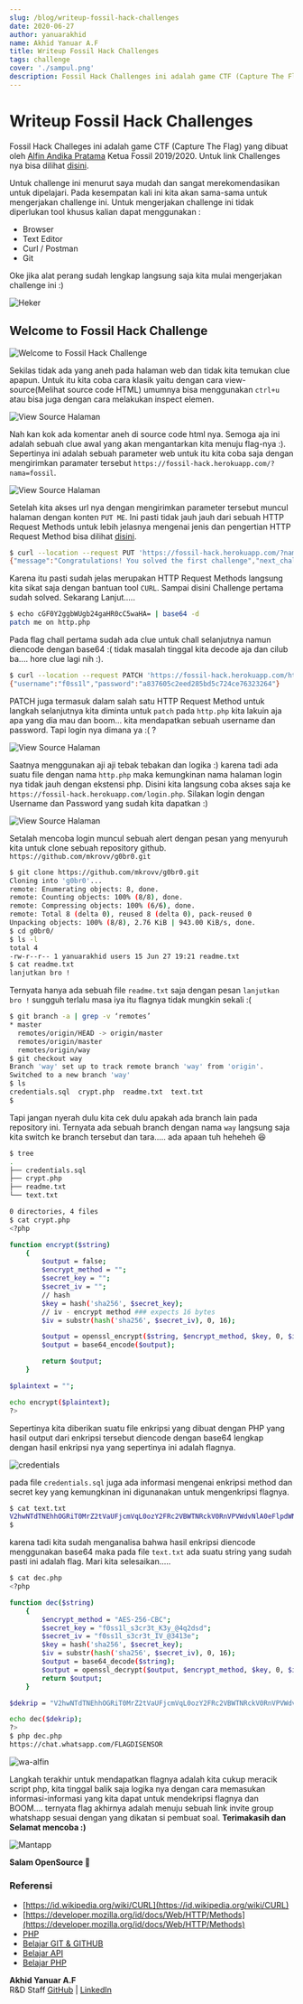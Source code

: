 ```yaml
---
slug: /blog/writeup-fossil-hack-challenges
date: 2020-06-27
author: yanuarakhid
name: Akhid Yanuar A.F
title: Writeup Fossil Hack Challenges
tags: challenge
cover: './sampul.png'
description: Fossil Hack Challenges ini adalah game CTF (Capture The Flag) yang dibuat oleh Alfin Andika Pratama Ketua Fossil 2019/2020.  
---
```


# Writeup Fossil Hack Challenges

Fossil Hack Challeges ini adalah game CTF (Capture The Flag) yang dibuat oleh [Alfin Andika Pratama](https://github.com/Alfinandika) Ketua Fossil 2019/2020. Untuk link Challenges nya bisa dilihat [disini](https://fossil-hack.herokuapp.com/). 

Untuk challenge ini menurut saya mudah dan sangat merekomendasikan untuk dipelajari. Pada kesempatan kali ini kita akan sama-sama untuk mengerjakan challenge ini. Untuk mengerjakan challenge ini tidak diperlukan tool khusus kalian dapat menggunakan :
- Browser
- Text Editor
- Curl / Postman
- Git

Oke jika alat perang sudah lengkap langsung saja kita mulai mengerjakan challenge ini :)

![Heker](https://media2.giphy.com/media/YQitE4YNQNahy/200.gif)



## Welcome to Fossil Hack Challenge

![Welcome to Fossil Hack Challenge](fossil-hack.png)


Sekilas tidak ada yang aneh pada halaman web dan tidak kita temukan clue apapun. Untuk itu kita coba cara klasik yaitu dengan cara view-source(Melihat source code HTML) umumnya bisa menggunakan `ctrl+u` atau bisa juga dengan cara melakukan inspect elemen.

![View Source Halaman](view-source.png)

Nah kan kok ada komentar aneh di source code html nya. Semoga aja ini adalah sebuah clue awal yang akan mengantarkan kita menuju flag-nya :). Sepertinya ini adalah sebuah parameter web untuk itu kita coba saja dengan mengirimkan paramater tersebut `https://fossil-hack.herokuapp.com/?nama=fossil`. 

![View Source Halaman](parameter.png)

Setelah kita akses url nya dengan mengirimkan parameter tersebut muncul halaman dengan konten `PUT ME`. Ini pasti tidak jauh jauh dari sebuah HTTP Request Methods untuk lebih jelasnya mengenai jenis dan pengertian HTTP Request Method bisa dilihat [disini](https://developer.mozilla.org/id/docs/Web/HTTP/Methods).

```bash
$ curl --location --request PUT 'https://fossil-hack.herokuapp.com/?nama=fossil'
{"message":"Congratulations! You solved the first challenge","next_challenge":"cGF0Y2ggbWUgb24gaHR0cC5waHA="}
```

Karena itu pasti sudah jelas merupakan HTTP Request Methods langsung kita sikat saja dengan bantuan tool `CURL`. Sampai disini Challenge pertama sudah solved. Sekarang Lanjut..... 


```bash
$ echo cGF0Y2ggbWUgb24gaHR0cC5waHA= | base64 -d
patch me on http.php
```

Pada flag chall pertama sudah ada clue untuk chall selanjutnya namun diencode dengan base64 :( tidak masalah tinggal kita decode aja dan cilub ba.... hore clue lagi nih :).


```bash
$ curl --location --request PATCH 'https://fossil-hack.herokuapp.com/http.php'
{"username":"f0ss1l","password":"a837605c2eed285bd5c724ce76323264"}
```

PATCH juga termasuk dalam salah satu HTTP Request Method untuk langkah selanjutnya kita diminta untuk `patch` pada `http.php` kita lakuin aja apa yang dia mau dan boom... kita mendapatkan sebuah username dan password. Tapi login nya dimana ya :( ?

![View Source Halaman](login.png)


Saatnya menggunakan aji aji tebak tebakan dan logika :) karena tadi ada suatu file dengan nama `http.php` maka kemungkinan nama halaman login nya tidak jauh dengan ekstensi php. Disini kita langsung coba akses saja ke `https://fossil-hack.herokuapp.com/login.php`. Silakan login dengan Username dan Password yang sudah kita dapatkan :)

![View Source Halaman](clone.png)

Setalah mencoba login muncul sebuah alert dengan pesan yang menyuruh kita untuk clone sebuah repository github. `https://github.com/mkrovv/g0br0.git`


```bash
$ git clone https://github.com/mkrovv/g0br0.git
Cloning into 'g0br0'...
remote: Enumerating objects: 8, done.
remote: Counting objects: 100% (8/8), done.
remote: Compressing objects: 100% (6/6), done.
remote: Total 8 (delta 0), reused 8 (delta 0), pack-reused 0
Unpacking objects: 100% (8/8), 2.76 KiB | 943.00 KiB/s, done.
$ cd g0br0/
$ ls -l
total 4
-rw-r--r-- 1 yanuarakhid users 15 Jun 27 19:21 readme.txt
$ cat readme.txt
lanjutkan bro !
```

Ternyata hanya ada sebuah file `readme.txt` saja dengan pesan `lanjutkan bro !` sungguh terlalu masa iya itu flagnya tidak mungkin sekali :(

```bash
$ git branch -a | grep -v ‘remotes’
* master
  remotes/origin/HEAD -> origin/master
  remotes/origin/master
  remotes/origin/way
$ git checkout way
Branch 'way' set up to track remote branch 'way' from 'origin'.
Switched to a new branch 'way'
$ ls
credentials.sql  crypt.php  readme.txt  text.txt
$
```

Tapi jangan nyerah dulu kita cek dulu apakah ada branch lain pada repository ini. Ternyata ada sebuah branch dengan nama `way` langsung saja kita switch ke branch tersebut dan tara..... ada apaan tuh heheheh 😆

```bash
$ tree
.
├── credentials.sql
├── crypt.php
├── readme.txt
└── text.txt

0 directories, 4 files
$ cat crypt.php 
<?php

function encrypt($string)
    {
        $output = false;
        $encrypt_method = "";
        $secret_key = "";
        $secret_iv = "";
        // hash
        $key = hash('sha256', $secret_key);
        // iv - encrypt method ### expects 16 bytes
        $iv = substr(hash('sha256', $secret_iv), 0, 16);

        $output = openssl_encrypt($string, $encrypt_method, $key, 0, $iv);
        $output = base64_encode($output);

        return $output;
    }

$plaintext = "";

echo encrypt($plaintext);
?>

```

Sepertinya kita diberikan suatu file enkripsi yang dibuat dengan PHP yang hasil output dari enkripsi tersebut diencode dengan base64 lengkap dengan hasil enkripsi nya yang sepertinya ini adalah flagnya.

![credentials](cred.png)

pada file `credentials.sql` juga ada informasi mengenai enkripsi method dan secret key yang kemungkinan ini digunanakan untuk mengenkripsi flagnya.

```bash
$ cat text.txt
V2hwNTdTNEhhOGRiT0MrZ2tVaUFjcmVqL0ozY2FRc2VBWTNRckV0RnVPVWdvNlA0eFlpdWNsYUp0VS85WDFKU0Ixc3Z6UEhCaTdqQUIzdERkTElkZHc9PQ==
$
```

karena tadi kita sudah menganalisa bahwa hasil enkripsi diencode menggunakan base64 maka pada file `text.txt` ada suatu string yang sudah pasti ini adalah flag. Mari kita selesaikan.....

```bash
$ cat dec.php
<?php

function dec($string)
    {
        $encrypt_method = "AES-256-CBC";
        $secret_key = "f0ss1l_s3cr3t_K3y_@4q2dsd";
        $secret_iv = "f0ss1l_s3cr3t_IV_@3413e";
        $key = hash('sha256', $secret_key);
        $iv = substr(hash('sha256', $secret_iv), 0, 16);
        $output = base64_decode($string);
        $output = openssl_decrypt($output, $encrypt_method, $key, 0, $iv);
        return $output;
    }

$dekrip = "V2hwNTdTNEhhOGRiT0MrZ2tVaUFjcmVqL0ozY2FRc2VBWTNRckV0RnVPVWdvNlA0eFlpdWNsYUp0VS85WDFKU0Ixc3Z6UEhCaTdqQUIzdERkTElkZHc9PQ==";

echo dec($dekrip);
?>
$ php dec.php
https://chat.whatsapp.com/FLAGDISENSOR
```
![wa-alfin](alfin.png)

Langkah terakhir untuk mendapatkan flagnya adalah kita cukup meracik script php, kita tinggal balik saja logika nya dengan cara memasukan informasi-informasi yang kita dapat untuk mendekripsi flagnya dan BOOM.... ternyata flag akhirnya adalah menuju sebuah link invite group whatshapp sesuai dengan yang dikatan si pembuat soal. **Terimakasih dan Selamat mencoba :)**

![Mantapp](https://i.pinimg.com/originals/a7/87/19/a787199285eb0b403d7609832561f580.gif)


**Salam OpenSource 🐧**


### Referensi
- [https://id.wikipedia.org/wiki/CURL](https://id.wikipedia.org/wiki/CURL)
- [https://developer.mozilla.org/id/docs/Web/HTTP/Methods](https://developer.mozilla.org/id/docs/Web/HTTP/Methods)
- [PHP](https://id.wikipedia.org/wiki/PHP)
- [Belajar GIT & GITHUB](https://www.youtube.com/playlist?list=PLFIM0718LjIVknj6sgsSceMqlq242-jNf)
- [Belajar API](https://www.youtube.com/playlist?list=PLFIM0718LjIW7AsIbnhFg15t9yx4H-sQ0)
- [Belajar PHP](https://www.youtube.com/playlist?list=PLFIM0718LjIUqXfmEIBE3-uzERZPh3vp6)

**Akhid Yanuar A.F**    
R&D Staff 
[GitHub](https://github.com/yanuarakhid) | [LinkedIn](https://linkedin.com/in/yanuarakhid)